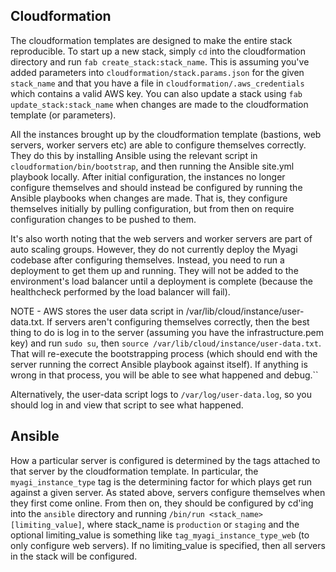 Cloudformation
--------------
The cloudformation templates are designed to make the entire stack reproducible. To start up
a new stack, simply `cd` into the cloudformation directory and run `fab create_stack:stack_name`.
This is assuming you've added parameters into `cloudformation/stack.params.json` for the given `stack_name` and that you
have a file in `cloudformation/.aws_credentials` which contains a valid
AWS key. You can also update a stack using `fab update_stack:stack_name` when changes are
made to the cloudformation template (or parameters).

All the instances brought up by the cloudformation template (bastions, web servers, worker
servers etc) are able to configure themselves correctly. They do this by installing Ansible
using the relevant script in `cloudformation/bin/bootstrap`, and then running the Ansible
site.yml playbook locally. After initial configuration, the instances no longer configure
themselves and should instead be configured by running the Ansible playbooks when changes
are made. That is, they configure themselves initially by pulling configuration, but from
then on require configuration changes to be pushed to them.

It's also worth noting that the web servers and worker servers are part of auto scaling groups.
However, they do not currently deploy the Myagi codebase after configuring themselves.
Instead, you need to run a deployment to get them up and running. They will not be added to the
environment's load balancer until a deployment is complete (because the healthcheck performed
by the load balancer will fail).

NOTE - AWS stores the user data script in /var/lib/cloud/instance/user-data.txt. If servers
aren't configuring themselves correctly, then the best thing to do is log in to the server
(assuming you have the infrastructure.pem key) and run `sudo su`, then
`source /var/lib/cloud/instance/user-data.txt`. That will re-execute the bootstrapping
process (which should end with the server running the correct Ansible playbook against itself).
If anything is wrong in that process, you will be able to see what happened and debug.``

Alternatively, the user-data script logs to `/var/log/user-data.log`, so you should log in
and view that script to see what happened.


Ansible
-------
How a particular server is configured is determined by the tags attached to that server
by the cloudformation template. In particular, the `myagi_instance_type` tag is the determining
factor for which plays get run against a given server. As stated above, servers configure
themselves when they first come online. From then on, they should be configured by cd'ing into the
`ansible` directory and running `/bin/run <stack_name> [limiting_value]`, where stack_name is
`production` or `staging` and the optional limiting_value is something like `tag_myagi_instance_type_web`
(to only configure web servers). If no limiting_value is specified, then all servers in the stack
will be configured.

